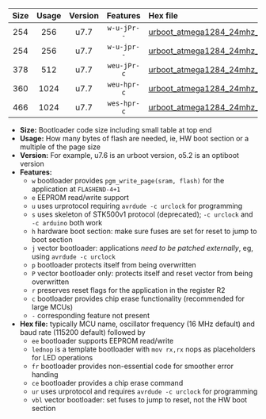 |Size|Usage|Version|Features|Hex file|
|:-:|:-:|:-:|:-:|:--|
|254|256|u7.7|`w-u-jPr--`|[urboot_atmega1284_24mhz_19200bps_lednop_ur_vbl.hex](https://raw.githubusercontent.com/stefanrueger/urboot.hex/main/mcus/atmega1284/fcpu_24mhz/19200_bps/urboot_atmega1284_24mhz_19200bps_lednop_ur_vbl.hex)|
|254|256|u7.7|`w-u-jpr--`|[urboot_atmega1284_24mhz_19200bps_lednop_fr_ur_vbl.hex](https://raw.githubusercontent.com/stefanrueger/urboot.hex/main/mcus/atmega1284/fcpu_24mhz/19200_bps/urboot_atmega1284_24mhz_19200bps_lednop_fr_ur_vbl.hex)|
|378|512|u7.7|`weu-jPr-c`|[urboot_atmega1284_24mhz_19200bps_ee_lednop_fr_ce_ur_vbl.hex](https://raw.githubusercontent.com/stefanrueger/urboot.hex/main/mcus/atmega1284/fcpu_24mhz/19200_bps/urboot_atmega1284_24mhz_19200bps_ee_lednop_fr_ce_ur_vbl.hex)|
|360|1024|u7.7|`weu-hpr-c`|[urboot_atmega1284_24mhz_19200bps_ee_lednop_fr_ce_ur.hex](https://raw.githubusercontent.com/stefanrueger/urboot.hex/main/mcus/atmega1284/fcpu_24mhz/19200_bps/urboot_atmega1284_24mhz_19200bps_ee_lednop_fr_ce_ur.hex)|
|466|1024|u7.7|`wes-hpr-c`|[urboot_atmega1284_24mhz_19200bps_ee_lednop_fr_ce.hex](https://raw.githubusercontent.com/stefanrueger/urboot.hex/main/mcus/atmega1284/fcpu_24mhz/19200_bps/urboot_atmega1284_24mhz_19200bps_ee_lednop_fr_ce.hex)|

- **Size:** Bootloader code size including small table at top end
- **Usage:** How many bytes of flash are needed, ie, HW boot section or a multiple of the page size
- **Version:** For example, u7.6 is an urboot version, o5.2 is an optiboot version
- **Features:**
  + `w` bootloader provides `pgm_write_page(sram, flash)` for the application at `FLASHEND-4+1`
  + `e` EEPROM read/write support
  + `u` uses urprotocol requiring `avrdude -c urclock` for programming
  + `s` uses skeleton of STK500v1 protocol (deprecated); `-c urclock` and `-c arduino` both work
  + `h` hardware boot section: make sure fuses are set for reset to jump to boot section
  + `j` vector bootloader: applications *need to be patched externally*, eg, using `avrdude -c urclock`
  + `p` bootloader protects itself from being overwritten
  + `P` vector bootloader only: protects itself and reset vector from being overwritten
  + `r` preserves reset flags for the application in the register R2
  + `c` bootloader provides chip erase functionality (recommended for large MCUs)
  + `-` corresponding feature not present
- **Hex file:** typically MCU name, oscillator frequency (16 MHz default) and baud rate (115200 default) followed by
  + `ee` bootloader supports EEPROM read/write
  + `lednop` is a template bootloader with `mov rx,rx` nops as placeholders for LED operations
  + `fr` bootloader provides non-essential code for smoother error handing
  + `ce` bootloader provides a chip erase command
  + `ur` uses urprotocol and requires `avrdude -c urclock` for programming
  + `vbl` vector bootloader: set fuses to jump to reset, not the HW boot section
